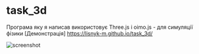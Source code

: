 # task_3d

Програма яку я написав використовує Three.js і oimo.js - для симуляції фізики
[Демонстрація] https://lisnyk-m.github.io/task_3d/


![screenshot](/путь/к/изображению.jpg "Скріншот")